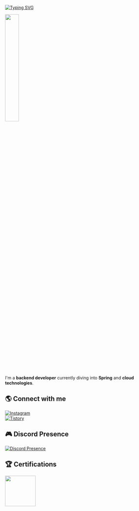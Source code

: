 [![Typing SVG](https://readme-typing-svg.demolab.com?font=Fira+Code&pause=1000&color=21A3CC&width=435&lines=Hi%2C+I'm+Seyoung%F0%9F%8E%A7)](https://git.io/typing-svg)

 
<img src="![image](https://github.com/user-attachments/assets/ed93baac-0049-4b58-bdfc-2e719d593e09)" width="30%">  

I'm a **backend developer** currently diving into **Spring** and **cloud technologies**.

## 🌎 Connect with me  
[![Instagram](https://img.shields.io/badge/Instagram-%23E4405F.svg?style=flat&logo=instagram&logoColor=white)](https://www.instagram.com/seyoung_sma/)  
[![Tistory](https://img.shields.io/badge/Tistory-Blog-orange)](https://kumonoueno.tistory.com/)  


## 🎮 Discord Presence  
[![Discord Presence](https://lanyard.cnrad.dev/api/593084148135100416)](https://discord.com/users/593084148135100416)  

## 🏆 Certifications  
<a href="https://www.credly.com/badges/f8d16afb-6270-4441-bbbe-1de824377e12/embedded">
  <img width="100" src="https://user-images.githubusercontent.com/50650579/220501069-dd83338f-be52-41fb-ba5f-21a5543e851e.png">
</a>  


<!--
**pyoumg/pyoumg** is a ✨ _special_ ✨ repository because its `README.md` (this file) appears on your GitHub profile.

Here are some ideas to get you started:

- 🔭 I’m currently working on ...
- 🌱 I’m currently learning ...
- 👯 I’m looking to collaborate on ...
- 🤔 I’m looking for help with ...
- 💬 Ask me about ...
- 📫 How to reach me: ...
- 😄 Pronouns: ...
- ⚡ Fun fact: ...
-->
